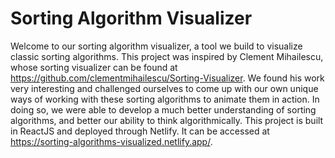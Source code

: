 # Sorting Algorithm Visualizer

Welcome to our sorting algorithm visualizer, a tool we build to visualize classic sorting algorithms.
This project was inspired by Clement Mihailescu, whose sorting visualizer can be found at https://github.com/clementmihailescu/Sorting-Visualizer.  We found his work very interesting and challenged ourselves to come up with our own unique ways of working with these sorting algorithms to animate them in action. In doing so, we were able to develop a much better understanding of sorting algorithms, and better our ability to think algorithmically. This project is built in ReactJS and deployed through Netlify. It can be accessed at https://sorting-algorithms-visualized.netlify.app/.
